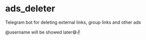 # ads_deleter
Telegram bot for deleting external links, group links and other ads

@username will be showed later😄✌

